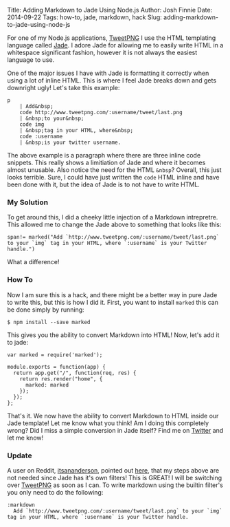 Title: Adding Markdown to Jade Using Node.js
Author: Josh Finnie
Date: 2014-09-22
Tags: how-to, jade, markdown, hack
Slug: adding-markdown-to-jade-using-node-js

For one of my Node.js applications, [TweetPNG](http://www.tweetpng.com) I use the HTML templating language called [Jade](http://jade-lang.com/). I adore Jade for allowing me to easily write HTML in a whitespace significant fashion, however it is not always the easiest language to use.

One of the major issues I have with Jade is formatting it correctly when using a lot of inline HTML. This is where I feel Jade breaks down and gets downright ugly! Let's take this example:

```
p
    | Add&nbsp;
    code http://www.tweetpng.com/:username/tweet/last.png
    | &nbsp;to your&nbsp;
    code img
    | &nbsp;tag in your HTML, where&nbsp;
    code :username
    | &nbsp;is your twitter username.
```

The above example is a paragraph where there are three inline code snippets. This really shows a limitiation of Jade and where it becomes almost unusable. Also notice the need for the HTML `&nbsp`? Overall, this just looks terrible. Sure, I could have just written the `code` HTML inline and have been done with it, but the idea of Jade is to not have to write HTML.

### My Solution

To get around this, I did a cheeky little injection of a Markdown intrepretre. This allowed me to change the Jade above to something that looks like this:

```
span!= marked("Add `http://www.tweetpng.com/:username/tweet/last.png` to your `img` tag in your HTML, where `:username` is your Twitter handle.")
```

What a difference!

### How To

Now I am sure this is a hack, and there might be a better way in pure Jade to write this, but this is how I did it. First, you want to install `marked` this can be done simply by running:

```
$ npm install --save marked
```

This gives you the ability to convert Markdown into HTML! Now, let's add it to jade:

```
var marked = require('marked');

module.exports = function(app) {
  return app.get("/", function(req, res) {
    return res.render("home", {
      marked: marked
    });
  });
};
```

That's it. We now have the ability to convert Markdown to HTML inside our Jade template! Let me know what you think! Am I doing this completely wrong? Did I miss a simple conversion in Jade itself? Find me on [Twitter](https://twitter.com/joshfinnie) and let me know!

### **Update**

A user on Reddit, [itsananderson](https://www.reddit.com/user/itsananderson), pointed out [here](https://www.reddit.com/r/node/comments/2hdb2l/adding_markdown_to_jade_using_nodejs/), that my steps above are not needed since Jade has it's own filters! This is GREAT! I will be switching over [TweetPNG](http://www.tweetpng.com) as soon as I can. To write markdown using the builtin filter's you only need to do the following:

```
:markdown
  Add `http://www.tweetpng.com/:username/tweet/last.png` to your `img` tag in your HTML, where `:username` is your Twitter handle.
```
